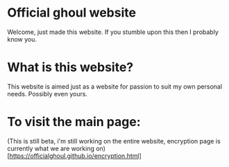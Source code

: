 # Official ghoul website
Welcome, just made this website. If you stumble upon this then I probably know you.

# What is this website?
This website is aimed just as a website for passion to suit my own personal needs. Possibly even yours.

# To visit the main page:
(This is still beta, i'm still working on the entire website, encryption page is currently what we are working on)
[https://officialghoul.github.io/encryption.html]
